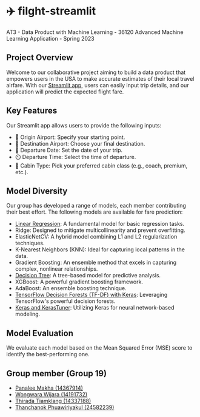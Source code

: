 # ✈️ filght-streamlit
AT3 - Data Product with Machine Learning - 36120 Advanced Machine Learning Application - Spring 2023

Project Overview
-------------------------------------------------------------------------------------------------
Welcome to our collaborative project aiming to build a data product that empowers users in the USA to make accurate estimates of their local travel airfare. With our [Streamlit app](https://share.streamlit.io/-/auth/app?redirect_uri=https%3A%2F%2Fcrybaby-fareprediction.streamlit.app%2F), users can easily input trip details, and our application will predict the expected flight fare.

Key Features
--------------------------------------------------------------------------
Our Streamlit app allows users to provide the following inputs:

- 🛫 Origin Airport: Specify your starting point.
- 🛬 Destination Airport: Choose your final destination.
- 📅 Departure Date: Set the date of your trip.
- ⏲️ Departure Time: Select the time of departure.
- 💺 Cabin Type: Pick your preferred cabin class (e.g., coach, premium, etc.).

Model Diversity
-----------------------------------------------------------------------------
Our group has developed a range of models, each member contributing their best effort. The following models are available for fare prediction:

- [Linear Regression](flight-prediction/notebooks/PM_notebooks/Makha_Panalee-14367914-knn.ipynb): A fundamental model for basic regression tasks.
- Ridge: Designed to mitigate multicollinearity and prevent overfitting.
- ElasticNetCV: A hybrid model combining L1 and L2 regularization techniques.
- K-Nearest Neighbors (KNN): Ideal for capturing local patterns in the data.
- Gradient Boosting: An ensemble method that excels in capturing complex, nonlinear relationships.
- [Decision Tree](flight-prediction/notebooks/WW_notebooks/Wijara_Wongwara-14191732-xgboost.ipynb): A tree-based model for predictive analysis.
- XGBoost: A powerful gradient boosting framework.
- AdaBoost: An ensemble boosting technique.
- [TensorFlow Decision Forests (TF-DF) with Keras](flight-prediction/notebooks/TT_notebooks/Tiamklang_Thirada-14337188-tfdf.ipynb): Leveraging TensorFlow's powerful decision forests.
- [Keras and KerasTuner](flight-prediction/notebooks/TP_notebooks/Phuawiriyakul_Thanchanok-24582239-keras.ipynb): Utilizing Keras for neural network-based modeling.

Model Evaluation
-----------------------------------------------------------------------------
We evaluate each model based on the Mean Squared Error (MSE) score to identify the best-performing one.

Group member (Group 19)
-----------------------------------------------------------------------------
- [Panalee Makha (14367914)](https://github.com/panalee-mk)
- [Wongwara Wijara (14191732)](https://github.com/wongwara)
- [Thirada Tiamklang (14337188)](https://github.com/thirada2799)
- [Thanchanok Phuawiriyakul (24582239)](https://github.com/bpthn)
